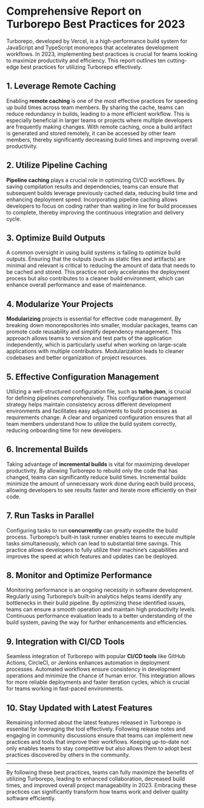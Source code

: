 # Comprehensive Report on Turborepo Best Practices for 2023

Turborepo, developed by Vercel, is a high-performance build system for JavaScript and TypeScript monorepos that accelerates development workflows. In 2023, implementing best practices is crucial for teams looking to maximize productivity and efficiency. This report outlines ten cutting-edge best practices for utilizing Turborepo effectively.

## 1. Leverage Remote Caching

Enabling **remote caching** is one of the most effective practices for speeding up build times across team members. By sharing the cache, teams can reduce redundancy in builds, leading to a more efficient workflow. This is especially beneficial in larger teams or projects where multiple developers are frequently making changes. With remote caching, once a build artifact is generated and stored remotely, it can be accessed by other team members, thereby significantly decreasing build times and improving overall productivity.

## 2. Utilize Pipeline Caching

**Pipeline caching** plays a crucial role in optimizing CI/CD workflows. By saving compilation results and dependencies, teams can ensure that subsequent builds leverage previously cached data, reducing build time and enhancing deployment speed. Incorporating pipeline caching allows developers to focus on coding rather than waiting in line for build processes to complete, thereby improving the continuous integration and delivery cycle.

## 3. Optimize Build Outputs

A common oversight in using build systems is failing to optimize build outputs. Ensuring that the outputs (such as static files and artifacts) are minimal and relevant is critical to reducing the amount of data that needs to be cached and stored. This practice not only accelerates the deployment process but also contributes to a cleaner build environment, which can enhance overall performance and ease of maintenance.

## 4. Modularize Your Projects

**Modularizing** projects is essential for effective code management. By breaking down monorepositories into smaller, modular packages, teams can promote code reusability and simplify dependency management. This approach allows teams to version and test parts of the application independently, which is particularly useful when working on large-scale applications with multiple contributors. Modularization leads to cleaner codebases and better organization of project resources.

## 5. Effective Configuration Management

Utilizing a well-structured configuration file, such as **turbo.json**, is crucial for defining pipelines comprehensively. This configuration management strategy helps maintain consistency across different development environments and facilitates easy adjustments to build processes as requirements change. A clear and organized configuration ensures that all team members understand how to utilize the build system correctly, reducing onboarding time for new developers.

## 6. Incremental Builds

Taking advantage of **incremental builds** is vital for maximizing developer productivity. By allowing Turborepo to rebuild only the code that has changed, teams can significantly reduce build times. Incremental builds minimize the amount of unnecessary work done during each build process, allowing developers to see results faster and iterate more efficiently on their code.

## 7. Run Tasks in Parallel

Configuring tasks to run **concurrently** can greatly expedite the build process. Turborepo’s built-in task runner enables teams to execute multiple tasks simultaneously, which can lead to substantial time savings. This practice allows developers to fully utilize their machine’s capabilities and improves the speed at which features and updates can be deployed.

## 8. Monitor and Optimize Performance

Monitoring performance is an ongoing necessity in software development. Regularly using Turborepo’s built-in analytics helps teams identify any bottlenecks in their build pipeline. By optimizing these identified issues, teams can ensure a smooth operation and maintain high productivity levels. Continuous performance evaluation leads to a better understanding of the build system, paving the way for further enhancements and efficiencies.

## 9. Integration with CI/CD Tools

Seamless integration of Turborepo with popular **CI/CD tools** like GitHub Actions, CircleCI, or Jenkins enhances automation in deployment processes. Automated workflows ensure consistency in development operations and minimize the chance of human error. This integration allows for more reliable deployments and faster iteration cycles, which is crucial for teams working in fast-paced environments.

## 10. Stay Updated with Latest Features

Remaining informed about the latest features released in Turborepo is essential for leveraging the tool effectively. Following release notes and engaging in community discussions ensure that teams can implement new practices and tools that improve their workflows. Keeping up-to-date not only enables teams to stay competitive but also allows them to adopt best practices discovered by others in the community.

---

By following these best practices, teams can fully maximize the benefits of utilizing Turborepo, leading to enhanced collaboration, decreased build times, and improved overall project manageability in 2023. Embracing these practices can significantly transform how teams work and deliver quality software efficiently.
